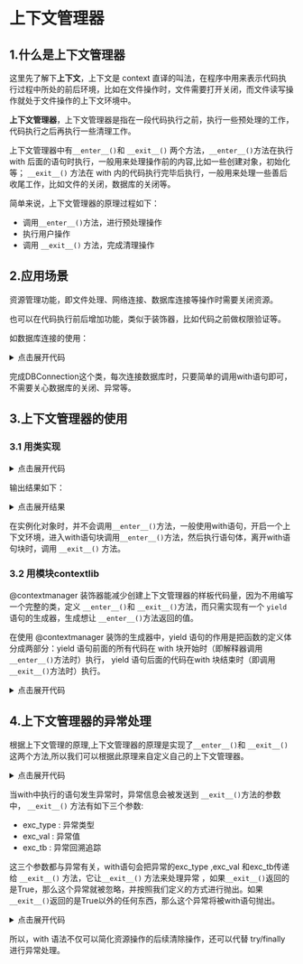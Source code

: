 # 上下文管理器

## 1.什么是上下文管理器

这里先了解下**上下文**，上下文是 context 直译的叫法，在程序中用来表示代码执行过程中所处的前后环境，比如在文件操作时，文件需要打开关闭，而文件读写操作就处于文件操作的上下文环境中。

**上下文管理器**，上下文管理器是指在一段代码执行之前，执行一些预处理的工作，代码执行之后再执行一些清理工作。

上下文管理器中有`__enter__()`和 `__exit__()` 两个方法，`__enter__()`方法在执行 with 后面的语句时执行，一般用来处理操作前的内容,比如一些创建对象，初始化等； `__exit__()` 方法在 with 内的代码执行完毕后执行，一般用来处理一些善后收尾工作，比如文件的关闭，数据库的关闭等。

简单来说，上下文管理器的原理过程如下：

- 调用`__enter__()`方法，进行预处理操作
- 执行用户操作
- 调用 `__exit__()` 方法，完成清理操作

## 2.应用场景

资源管理功能，即文件处理、网络连接、数据库连接等操作时需要关闭资源。

也可以在代码执行前后增加功能，类似于装饰器，比如代码之前做权限验证等。

如数据库连接的使用：

<details>
<summary>点击展开代码</summary>

```Python
import pymysql

class DBConnection(object):
    def __init__(self,ip,user,passwd,db):
        self.ip = ip
        self.user = user
        self.passwd = passwd
        self.db = db

    def __enter__(self):
        self.conn = pymysql.connect(self.ip, user=self.user, passwd=self.passwd, db=self.db)
        self.cur = conn.cursor()
        return self.cur

    def __exit__(self, exc_type, exc_val, exc_tb):
        self.cur.close()
        self.conn.close()

with DBConnection('192.168.121.xxx', user="xxx", passwd="123456", db="xxx") as cur:
    cur.execute("select * from studnet;")
    result = cur.fetchall()
    print(result)
```

</details>

完成DBConnection这个类，每次连接数据库时，只要简单的调用with语句即可，不需要关心数据库的关闭、异常等。

## 3.上下文管理器的使用

### 3.1 用类实现

<details>
<summary>点击展开代码</summary>

```Python
#自定义一个上下文管理类
class MyOpen():
    def __init__(self):
        print("初始化方法")
    def __enter__(self):
        print("执行enter方法")
    def __exit__(self, exc_type, exc_val, exc_tb):
        print("执行exit方法")
        
print("===实例化对象====")
t= MyOpen()
print("===with语句====")
with MyOpen() as f:
    print("执行代码")

```

</details>

输出结果如下：

<details>
<summary>点击展开结果</summary>

```
===实例化对象====
初始化方法
===with语句====
初始化方法
执行enter方法
执行代码
执行exit方法
```
</details>

在实例化对象时，并不会调用`__enter__()`方法，一般使用with语句，开启一个上下文环境，进入with语句块调用`__enter__()`方法，然后执行语句体，离开with语句块时，调用 `__exit__()` 方法。

### 3.2 用模块contextlib

@contextmanager 装饰器能减少创建上下文管理器的样板代码量，因为不用编写一个完整的类，定义 `__enter__()`和 `__exit__()`方法，而只需实现有一个 `yield `语句的生成器，生成想让 `__enter__()`方法返回的值。

在使用 @contextmanager 装饰的生成器中，yield 语句的作用是把函数的定义体分成两部分：yield 语句前面的所有代码在 with 块开始时（即解释器调用 `__enter__()`方法时）执行， yield 语句后面的代码在with 块结束时（即调用 `__exit__()`方法时）执行。

<details>
<summary>点击展开代码</summary>

```Python
import contextlib

@contextlib.contextmanager
def context_manager():
    conn = pymysql.connect('192.168.121.xxx', user="xxx", passwd="123456", db="xxx")
    cur = conn.cursor()
    yield cur
    cur.close()
    conn.close()

with context_manager() as cur:
    cur.execute("select * from student;")
    result = cur.fetchall()
    print(result)

```

</details>

## 4.上下文管理器的异常处理

根据上下文管理的原理,上下文管理器的原理是实现了`__enter__()`和 `__exit__()` 这两个方法,所以我们可以根据此原理来自定义自己的上下文管理器。

<details>
<summary>点击展开代码</summary>

```Python
class MyOpen(object):
    """自定义上下文管理类"""

    def __init__(self, file, mode):
        self._file = file
        self._mode = mode

    def __enter__(self):
        self._handle = open(self._file, self._mode)
        return self._handle

    def __exit__(self, exc_type, exc_val, exc_tb):
        print('Type: ', exc_type)
        print('Value:', exc_val)
        print('TreacBack:', exc_tb)
        self._handle.close()
# 读的模式打开文件,进行写操作，不支持
with MyOpen('123.txt', 'r') as f:
    f.write('python')
```

</details>

当with中执行的语句发生异常时，异常信息会被发送到 `__exit__()`方法的参数中， `__exit__()` 方法有如下三个参数:

- exc_type : 异常类型
- exc_val : 异常值
- exc_tb : 异常回溯追踪

这三个参数都与异常有关，with语句会把异常的exc_type ,exc_val 和exc_tb传递给 `__exit__()` 方法，它让`__exit__()` 方法来处理异常 ，如果`__exit__()`返回的是True，那么这个异常就被忽略，并按照我们定义的方式进行抛出。如果`__exit__()`返回的是True以外的任何东西，那么这个异常将被with语句抛出。

<details>
<summary>点击展开代码</summary>

```Python
class MyOpen(object):
    """自定义上下文管理类"""

    def __init__(self, file, mode):
        self._file = file
        self._mode = mode

    def __enter__(self):
        self._handle = open(self._file, self._mode)
        return self._handle

    def __exit__(self, exc_type, exc_val, exc_tb):
        print("代码执行到了__exit__......")
        # 在这里进行异常处理
        if exc_type == None:
            print('程序没问题')
        else:
            print('程序有问题，如果你能你看懂，问题如下：')
            print('Type: ', exc_type)
            print('Value:', exc_val)
            print('TreacBack:', exc_tb)

# 读的模式打开文件,进行写操作，不支持
with MyOpen('123.txt', 'r') as f:
    f.write('python')
```

</details>

所以，with 语法不仅可以简化资源操作的后续清除操作，还可以代替 try/finally 进行异常处理。

